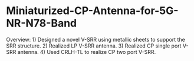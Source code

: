 # Miniaturized-CP-Antenna-for-5G-NR-N78-Band
 Overview:  1) Designed a novel V-SRR using metallic sheets to support the SRR structure. 2) Realized LP V-SRR antenna.  3) Realized CP single port V-SRR antenna.  4) Used CRLH-TL to realize CP two port V-SRR.
